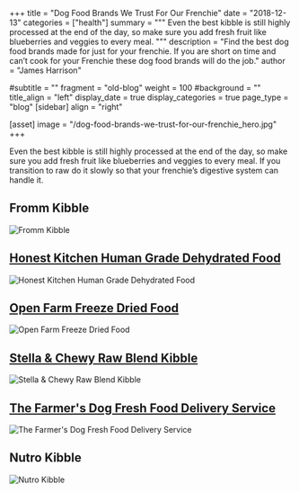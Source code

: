 +++
title = "Dog Food Brands We Trust For Our Frenchie"
date = "2018-12-13"
categories = ["health"]
summary = """
Even the best kibble is still highly processed at the end of the day, so make sure you add fresh fruit like blueberries and veggies to every meal.
"""
description = "Find the best dog food brands made for just for your frenchie. If you are short on time and can’t cook for your Frenchie these dog food brands will do the job."
author = "James Harrison"

#subtitle = ""
fragment = "old-blog"
weight = 100
#background = ""
title_align = "left"
display_date = true
display_categories = true
page_type = "blog"
[sidebar]
  align = "right"

[asset]
  image = "/dog-food-brands-we-trust-for-our-frenchie_hero.jpg"
+++

Even the best kibble is still highly processed at the end of the day, so make sure you add fresh fruit like blueberries and veggies to every meal. If you transition to raw do it slowly so that your frenchie’s digestive system can handle it.

## Fromm Kibble

![Fromm Kibble](/images/dog-food-brands-we-trust-for-our-frenchie_1.jpg)

## [Honest Kitchen Human Grade Dehydrated Food](https://www.thehonestkitchen.com/dog-food/meals)

![Honest Kitchen Human Grade Dehydrated Food](/images/dog-food-brands-we-trust-for-our-frenchie_2.jpg)

## [Open Farm Freeze Dried Food](https://www.openfarmpet.com/dog-food-recipes/freeze-dried-raw/grass-fed-beef-freeze-dried-raw-grain-free-dog-food?gclid=Cj0KCQiAgMPgBRDDARIsAOh3uyJGuCmz0Ru1XjjlHIsbA9zJq67P3eKRBindI2yteZiDnsc5IC5w0O8aAlovEALw_wcB)

![Open Farm Freeze Dried Food](/images/dog-food-brands-we-trust-for-our-frenchie_3.jpg)

## [Stella & Chewy Raw Blend Kibble](https://www.stellaandchewys.com/dog-food/raw-blend-kibble)

![Stella & Chewy Raw Blend Kibble](/images/dog-food-brands-we-trust-for-our-frenchie_4.jpg)

## [The Farmer's Dog Fresh Food Delivery Service](https://www.thefarmersdog.com/?utm_source=pepperjam&utm_medium=referral&publisherId=173678&clickId=2540482782&creative_details=8-11935&utm_campaign=173678)

![The Farmer's Dog Fresh Food Delivery Service](/images/dog-food-brands-we-trust-for-our-frenchie_5.jpg)

## Nutro Kibble

![Nutro Kibble](/images/dog-food-brands-we-trust-for-our-frenchie_6.jpg)